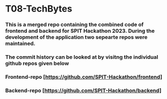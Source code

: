 # T08-TechBytes

### This is a merged repo containing the combined code of frontend and backend for SPIT Hackathon 2023. During the development of the application two sepearte repos were maintained.
### The commit history can be looked at by visitng the individual github repos given below
### Frontend-repo [https://github.com/SPIT-Hackathon/frontend]
### Backend-repo [https://github.com/SPIT-Hackathon/backend]
